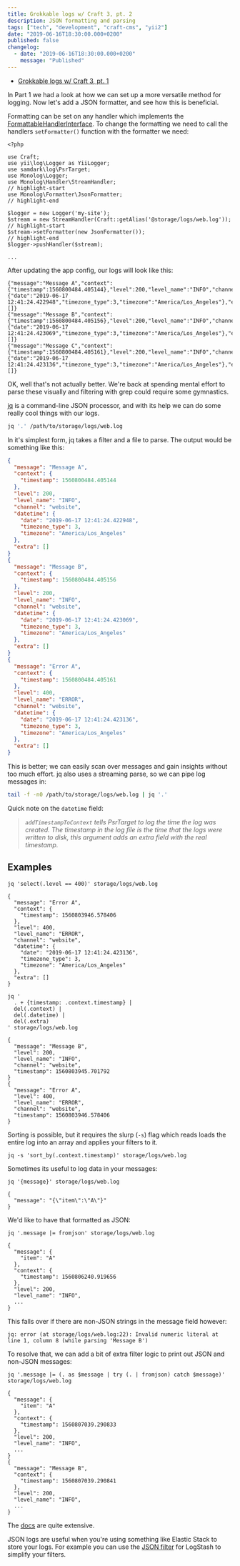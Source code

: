 ```yaml
---
title: Grokkable logs w/ Craft 3, pt. 2
description: JSON formatting and parsing
tags: ["tech", "development", "craft-cms", "yii2"]
date: "2019-06-16T18:30:00.000+0200"
published: false
changelog:
  - date: "2019-06-16T18:30:00.000+0200"
    message: "Published"
---
```


- [Grokkable logs w/ Craft 3, pt. 1](/grokkable-logs)

In Part 1 we had a look at how we can set up a more versatile method for logging. Now let's add a JSON formatter, and see how this is beneficial.

Formatting can be set on any handler which implements the [FormattableHandlerInterface](https://github.com/Seldaek/monolog/blob/4a33226f25009758cb237b4383589cef023b9494/src/Monolog/Handler/FormattableHandlerInterface.php). To change the formatting we need to call the handlers `setFormatter()` function with the formatter we need:

```php:title=config/app.php
<?php

use Craft;
use yii\log\Logger as YiiLogger;
use samdark\log\PsrTarget;
use Monolog\Logger;
use Monolog\Handler\StreamHandler;
// highlight-start
use Monolog\Formatter\JsonFormatter;
// highlight-end

$logger = new Logger('my-site');
$stream = new StreamHandler(Craft::getAlias('@storage/logs/web.log'));
// highlight-start
$stream->setFormatter(new JsonFormatter());
// highlight-end
$logger->pushHandler($stream);

...
```

After updating the app config, our logs will look like this:

```markup
{"message":"Message A","context":{"timestamp":1560800484.405144},"level":200,"level_name":"INFO","channel":"website","datetime":{"date":"2019-06-17 12:41:24.422948","timezone_type":3,"timezone":"America/Los_Angeles"},"extra":[]}
{"message":"Message B","context":{"timestamp":1560800484.405156},"level":200,"level_name":"INFO","channel":"website","datetime":{"date":"2019-06-17 12:41:24.423069","timezone_type":3,"timezone":"America/Los_Angeles"},"extra":[]}
{"message":"Message C","context":{"timestamp":1560800484.405161},"level":200,"level_name":"INFO","channel":"website","datetime":{"date":"2019-06-17 12:41:24.423136","timezone_type":3,"timezone":"America/Los_Angeles"},"extra":[]}
```

OK, well that's not actually better. We're back at spending mental effort to parse these visually and filtering with grep could require some gymnastics.

[jq](https://github.com/stedolan/jq) is a command-line JSON processor, and with its help we can do some really cool things with our logs.

```bash
jq '.' /path/to/storage/logs/web.log
```

In it's simplest form, jq takes a filter and a file to parse. The output would be something like this:

```json
{
  "message": "Message A",
  "context": {
    "timestamp": 1560800484.405144
  },
  "level": 200,
  "level_name": "INFO",
  "channel": "website",
  "datetime": {
    "date": "2019-06-17 12:41:24.422948",
    "timezone_type": 3,
    "timezone": "America/Los_Angeles"
  },
  "extra": []
}
{
  "message": "Message B",
  "context": {
    "timestamp": 1560800484.405156
  },
  "level": 200,
  "level_name": "INFO",
  "channel": "website",
  "datetime": {
    "date": "2019-06-17 12:41:24.423069",
    "timezone_type": 3,
    "timezone": "America/Los_Angeles"
  },
  "extra": []
}
{
  "message": "Error A",
  "context": {
    "timestamp": 1560800484.405161
  },
  "level": 400,
  "level_name": "ERROR",
  "channel": "website",
  "datetime": {
    "date": "2019-06-17 12:41:24.423136",
    "timezone_type": 3,
    "timezone": "America/Los_Angeles"
  },
  "extra": []
}
```

This is better; we can easily scan over messages and gain insights without too much effort. jq also uses a streaming parse, so we can pipe log messages in:

```bash
tail -f -n0 /path/to/storage/logs/web.log | jq '.'
```

Quick note on the `datetime` field:

> _`addTimestampToContext` tells PsrTarget to log the time the log was created. The timestamp in the log file is the time that the logs were written to disk, this argument adds an extra field with the real timestamp._

## Examples

```bash:title=Filter by field
jq 'select(.level == 400)' storage/logs/web.log

{
  "message": "Error A",
  "context": {
    "timestamp": 1560803946.578406
  },
  "level": 400,
  "level_name": "ERROR",
  "channel": "website",
  "datetime": {
    "date": "2019-06-17 12:41:24.423136",
    "timezone_type": 3,
    "timezone": "America/Los_Angeles"
  },
  "extra": []
}
```

```bash:title=Remove fields; set root-level timestamp
jq '
  . + {timestamp: .context.timestamp} |
  del(.context) |
  del(.datetime) |
  del(.extra)
' storage/logs/web.log

{
  "message": "Message B",
  "level": 200,
  "level_name": "INFO",
  "channel": "website",
  "timestamp": 1560803945.701792
}
{
  "message": "Error A",
  "level": 400,
  "level_name": "ERROR",
  "channel": "website",
  "timestamp": 1560803946.578406
}
```

Sorting is possible, but it requires the slurp (`-s`) flag which reads loads the entire log into an array and applies your filters to it.

```bash:title=Sort by field value
jq -s 'sort_by(.context.timestamp)' storage/logs/web.log
```

Sometimes its useful to log data in your messages:

```bash:title=Print a single field
jq '{message}' storage/logs/web.log

{
  "message": "{\"item\":\"A\"}"
}
```

We'd like to have that formatted as JSON:

```bash:title=Parse JSON string in field
jq '.message |= fromjson' storage/logs/web.log

{
  "message": {
    "item": "A"
  },
  "context": {
    "timestamp": 1560806240.919656
  },
  "level": 200,
  "level_name": "INFO",
  ...
}
```

This falls over if there are non-JSON strings in the message field however:

```markup
jq: error (at storage/logs/web.log:22): Invalid numeric literal at line 1, column 8 (while parsing 'Message B')
```

To resolve that, we can add a bit of extra filter logic to print out JSON and non-JSON messages:

```bash{4-6,15}
jq '.message |= (. as $message | try (. | fromjson) catch $message)' storage/logs/web.log

{
  "message": {
    "item": "A"
  },
  "context": {
    "timestamp": 1560807039.290833
  },
  "level": 200,
  "level_name": "INFO",
  ...
}
{
  "message": "Message B",
  "context": {
    "timestamp": 1560807039.290841
  },
  "level": 200,
  "level_name": "INFO",
  ...
}
```

The [docs](https://stedolan.github.io/jq/manual/) are quite extensive.

JSON logs are useful when you're using something like Elastic Stack to store your logs. For example you can use the [JSON filter](https://www.elastic.co/guide/en/logstash/current/plugins-filters-json.html) for LogStash to simplify your filters.

